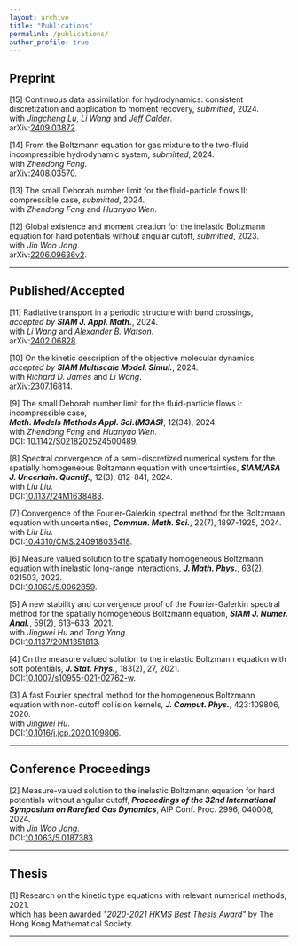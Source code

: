 ```yaml
---
layout: archive
title: "Publications"
permalink: /publications/
author_profile: true
---
```




Preprint 
-----------
[15] Continuous data assimilation for hydrodynamics: consistent discretization and application to moment recovery, _submitted_, 2024.<br>
     with _Jingcheng Lu_, _Li Wang_ and _Jeff Calder_.<br>
     arXiv:[2409.03872](http://arxiv.org/abs/2409.03872). 

[14] From the Boltzmann equation for gas mixture to the two-fluid incompressible hydrodynamic system, _submitted_, 2024.<br>
     with _Zhendong Fang_.<br>
     arXiv:[2408.03570](https://arxiv.org/abs/2408.03570). 



[13] The small Deborah number limit for the fluid-particle flows II: compressible case, _submitted_, 2024.<br>
     with _Zhendong Fang_ and _Huanyao Wen_.<br>

 

[12] Global existence and moment creation for the inelastic Boltzmann equation for hard potentials without angular cutoff, _submitted_, 2023.<br>
     with _Jin Woo Jang_.<br>
     arXiv:[2206.09636v2](https://arxiv.org/abs/2206.09636v2). 

-----------  

Published/Accepted
-----

[11] Radiative transport in a periodic structure with band crossings, _accepted by **SIAM J. Appl. Math.**_, 2024.<br>
     with _Li Wang_ and _Alexander B. Watson_.<br>
     arXiv:[2402.06828](http://arxiv.org/abs/2402.06828). 

[10] On the kinetic description of the objective molecular dynamics, _accepted by **SIAM Multiscale Model. Simul.**_, 2024.<br>
     with _Richard D. James_ and _Li Wang_.<br>
     arXiv:[2307.16814](https://arxiv.org/abs/2307.16814).

[9] The small Deborah number limit for the fluid-particle flows I: incompressible case, <br>
_**Math. Models Methods Appl. Sci.(M3AS)**_, 12(34), 2024.<br>
     with _Zhendong Fang_ and _Huanyao Wen_.<br>
     DOI: [10.1142/S0218202524500489](https://doi.org/10.1142/S0218202524500489).
     

[8] Spectral convergence of a semi-discretized numerical system for the spatially homogeneous Boltzmann equation with uncertainties, _**SIAM/ASA J. Uncertain. Quantif.**_, 12(3), 812–841, 2024.<br>
     with _Liu Liu_.<br>
     DOI:[10.1137/24M1638483](https://doi.org/10.1137/24M1638483). 

[7] Convergence of the Fourier-Galerkin spectral method for the Boltzmann equation with uncertainties, _**Commun. Math. Sci.**_, 22(7), 1897-1925, 2024.<br>
     with _Liu Liu_.<br>
     DOI:[10.4310/CMS.240918035418](https://dx.doi.org/10.4310/CMS.240918035418). 

[6] Measure valued solution to the spatially homogeneous Boltzmann equation with inelastic long-range interactions, _**J. Math. Phys.**_, 63(2), 021503, 2022.<br>
    DOI:[10.1063/5.0062859](https://doi.org/10.1063/5.0062859).

[5] A new stability and convergence proof of the Fourier-Galerkin spectral method for the spatially homogeneous Boltzmann equation, _**SIAM J. Numer. Anal.**_, 59(2), 613–633, 2021.<br>
    with _Jingwei Hu_ and _Tong Yang_.<br>
    DOI:[10.1137/20M1351813](https://doi.org/10.1137/20M1351813).
    
[4] On the measure valued solution to the inelastic Boltzmann equation with soft potentials, _**J. Stat. Phys.**_, 183(2), 27, 2021. <br>
    DOI:[10.1007/s10955-021-02762-w](https://doi.org/10.1007/s10955-021-02762-w).

[3] A fast Fourier spectral method for the homogeneous Boltzmann equation with non-cutoff collision kernels, _**J. Comput. Phys.**_, 423:109806, 2020. <br>
    with _Jingwei Hu_.<br>
    DOI:[10.1016/j.jcp.2020.109806](https://doi.org/10.1016/j.jcp.2020.109806). 
    
 ---------


Conference Proceedings
------

[2] Measure-valued solution to the inelastic Boltzmann equation for hard potentials without angular cutoff, _**Proceedings of the 32nd International Symposium on Rarefied Gas Dynamics**_,  AIP Conf. Proc. 2996, 040008, 2024.<br> 
    with _Jin Woo Jang_.<br> 
    DOI:[10.1063/5.0187383](https://doi.org/10.1063/5.0187383).

---------

 
Thesis
-------
[1] Research on the kinetic type equations with relevant numerical methods, 2021.<br>
    which has been awarded _"[2020-2021 HKMS Best Thesis Award](/files/Best_Thesis_Award_KQ.pdf)"_ by The Hong Kong Mathematical Society.
    
-------
